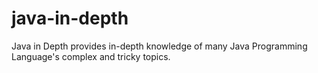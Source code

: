# java-in-depth
Java in Depth provides in-depth knowledge of many Java Programming Language's complex and tricky topics.
